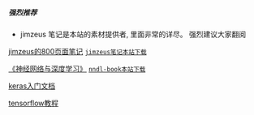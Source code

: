 ##### 强烈推荐

* jimzeus 笔记是本站的素材提供者, 里面非常的详尽。
强烈建议大家翻阅

[jimzeus的800页面笔记](https://github.com/jimzeus/AANN)
[`jimzeus笔记本站下载`](http://ailabs.net.cn/ebook/关于神经网络的一切.pdf)


[《神经网络与深度学习》](https://nndl.github.io/nndl-book.pdf)
[`nndl-book本站下载`](http://ailabs.net.cn/ebook/nndl-book.pdf)

[keras入门文档](https://keras.io/zh/)

[tensorflow教程](https://tensorflow.google.cn/guide/keras)
